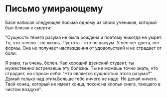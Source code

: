# Письмо умирающему

Басе написал следующее письмо одному из своих учеников, который был близок к смерти:

"Сущность твоего разума не была рождена и поэтому никогда не умрет. То, что тленно - не жизнь. Пустота - это не вакуум. У нее нет цвета, нет формы. Она не получает наслаждения от удовольствий и не страдает от боли.

Я знаю, ты очень, болен. Как хороший дзенский студент, ты мужественно встречаешь эту болезнь. Ты не можешь точно знать, кто страдает, но спроси себя: "Что является сущностью этого разума?" Думай только над этим.Больше тебе ничего не надо. Не делай ничего. Твой конец, который не имеет конца, похож на хлопья снега, тающего в чистом воздухе".
